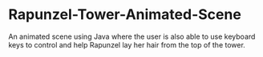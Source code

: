 # Rapunzel-Tower-Animated-Scene

An animated scene using Java where the user is also able to use keyboard keys to control and help Rapunzel lay her hair from the top of the tower.

